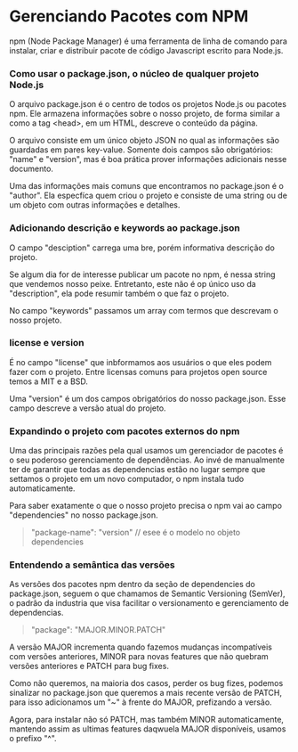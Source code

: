 # Gerenciando Pacotes com NPM

npm (Node Package Manager) é uma ferramenta de linha de comando para instalar, criar e distribuir pacote de código Javascript escrito para Node.js.

### Como usar o package.json, o núcleo de qualquer projeto Node.js

O arquivo package.json é o centro de todos os projetos Node.js ou pacotes npm. Ele armazena informações sobre o nosso projeto, de forma similar a como a tag \<head>, em um HTML, descreve o conteúdo da página.

O arquivo consiste em um único objeto JSON no qual as informações são guardadas em pares key-value. Somente dois campos são obrigatórios: "name" e "version", mas é boa prática prover informações adicionais nesse documento.

Uma das informações mais comuns que encontramos no package.json é o "author". Ela especfíca quem criou o projeto e consiste de uma string ou de um objeto com outras informações e detalhes.

### Adicionando descrição e keywords ao package.json

O campo "desciption" carrega uma bre, porém informativa descrição do projeto.

Se algum dia for de interesse publicar um pacote no npm, é nessa string que vendemos nosso peixe. Entretanto, este não é op único uso da "description", ela pode resumir também o que faz o projeto.

No campo "keywords" passamos um array com termos que descrevam o nosso projeto.

### license e version

É no campo "license" que inbformamos aos usuários o que eles podem fazer com o projeto. Entre licensas comuns para projetos open source temos a MIT e a BSD.

Uma "version" é um dos campos obrigatórios do nosso package.json. Esse campo descreve a versão atual do projeto.

### Expandindo o projeto com pacotes externos do npm

Uma das principais razões pela qual usamos um gerenciador de pacotes é o seu poderoso gerenciamento de dependências. Ao invé de manualmente ter de garantir que todas as dependencias estão no lugar sempre que settamos o projeto em um novo computador, o npm instala tudo automaticamente.

Para saber exatamente o que o nosso projeto precisa o npm vai ao campo "dependencies" no nosso package.json.
> "package-name": "version" // esee é o modelo no objeto dependencies

### Entendendo a semântica das versões

As versões dos pacotes npm dentro da seção de dependencies do package.json, seguem o que chamamos de Semantic Versioning (SemVer), o padrão da industria que visa facilitar o versionamento e gerenciamento de dependencias.

> "package": "MAJOR.MINOR.PATCH"

A versão MAJOR incrementa quando fazemos mudanças incompatíveis com versões anteriores, MINOR para novas features que não quebram versões anteriores e PATCH para bug fixes.

Como não queremos, na maioria dos casos, perder os bug fizes, podemos sinalizar no package.json que queremos a mais recente versão de PATCH, para isso adicionamos um "~" à frente do MAJOR, prefizando a versão.

Agora, para instalar não só PATCH, mas também MINOR automaticamente, mantendo assim as ultimas features daqwuela MAJOR disponíveis, usamos o prefixo "^".